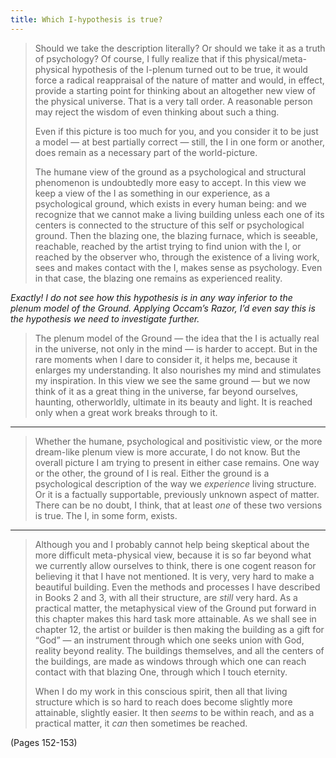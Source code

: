 ```yaml
---
title: Which I-hypothesis is true?
---
```


> Should we take the description literally? Or should we take it as a truth of psychology? Of course, I fully realize that if this physical/meta-physical hypothesis of the I-plenum turned out to be true, it would force a radical reappraisal of the nature of matter and would, in effect, provide a starting point for thinking about an altogether new view of the physical universe. That is a very tall order. A reasonable person may reject the wisdom of even thinking about such a thing.
> 
> Even if this picture is too much for you, and you consider it to be just a model — at best partially correct — still, the I in one form or another, does remain as a necessary part of the world-picture.
> 
> The humane view of the ground as a psychological and structural phenomenon is undoubtedly more easy to accept. In this view we keep a view of the I as something in our experience, as a psychological ground, which exists in every human being: and we recognize that we cannot make a living building unless each one of its centers is connected to the structure of this self or psychological ground. Then the blazing one, the blazing furnace, which is seeable, reachable, reached by the artist trying to find union with the I, or reached by the observer who, through the existence of a living work, sees and makes contact with the I, makes sense as psychology. Even in that case, the blazing one remains as experienced reality.

*Exactly! I do not see how this hypothesis is in any way inferior to the plenum model of the Ground. Applying Occam’s Razor, I’d even say this is the hypothesis we need to investigate further.*

> The plenum model of the Ground — the idea that the I is actually real in the universe, not only in the mind — is harder to accept. But in the rare moments when I dare to consider it, it helps me, because it enlarges my understanding. It also nourishes my mind and stimulates my inspiration. In this view we see the same ground — but we now think of it as a great thing in the universe, far beyond ourselves, haunting, otherworldly, ultimate in its beauty and light. It is reached only when a great work breaks through to it.

---

> Whether the humane, psychological and positivistic view, or the more dream-like plenum view is more accurate, I do not know. But the overall picture I am trying to present in either case remains. One way or the other, the ground of I is real. Either the ground is a psychological description of the way we *experience* living structure. Or it is a factually supportable, previously unknown aspect of matter. There can be no doubt, I think, that at least *one* of these two versions is true. The I, in some form, exists.

---

> Although you and I probably cannot help being skeptical about the more difficult meta-physical view, because it is so far beyond what we currently allow ourselves to think, there is one cogent reason for believing it that I have not mentioned. It is very, very hard to make a beautiful building. Even the methods and processes I have described in Books 2 and 3, with all their structure, are *still* very hard. As a practical matter, the metaphysical view of the Ground put forward in this chapter makes this hard task more attainable. As we shall see in chapter 12, the artist or builder is then making the building as a gift for “God” — an instrument through which one seeks union with God, reality beyond reality. The buildings themselves, and all the centers of the buildings, are made as windows through which one can reach contact with that blazing One, through which I touch eternity.
> 
> When I do my work in this conscious spirit, then all that living structure which is so hard to reach does become slightly more attainable, slightly easier. It then *seems* to be within reach, and as a practical matter, it *can* then sometimes be reached.

(Pages 152-153)